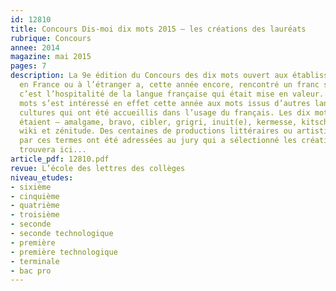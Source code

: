 ```yaml
---
id: 12810
title: Concours Dis-moi dix mots 2015 – les créations des lauréats
rubrique: Concours
annee: 2014
magazine: mai 2015
pages: 7
description: La 9e édition du Concours des dix mots ouvert aux établissements secondaires
  en France ou à l’étranger a, cette année encore, rencontré un franc succès. En 2014-2015,
  c’est l’hospitalité de la langue française qui était mise en valeur. Dis-moi dix
  mots s’est intéressé en effet cette année aux mots issus d’autres langues et d’autres
  cultures qui ont été accueillis dans l’usage du français. Les dix mots sélectionnés
  étaient – amalgame, bravo, cibler, grigri, inuit(e), kermesse, kitsch, sérendipité,
  wiki et zénitude. Des centaines de productions littéraires ou artistiques inspirées
  par ces termes ont été adressées au jury qui a sélectionné les créations que l’on
  trouvera ici...
article_pdf: 12810.pdf
revue: L’école des lettres des collèges
niveau_etudes:
- sixième
- cinquième
- quatrième
- troisième
- seconde
- seconde technologique
- première
- première technologique
- terminale
- bac pro
---
```

